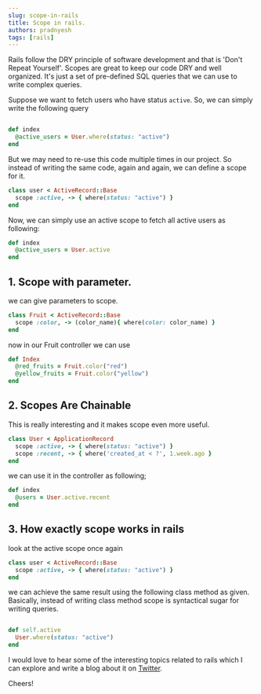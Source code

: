 ```yaml
---
slug: scope-in-rails
title: Scope in rails.
authors: pradnyesh
tags: [rails]
---
```


Rails follow the DRY principle of software development and that is 'Don't Repeat Yourself'.
Scopes are great to keep our code DRY and well organized. It's just a set of pre-defined SQL queries that we can use to write complex queries.

<!--truncate-->

Suppose we want to fetch users who have status `active`. So, we can simply write the following query

```ruby

def index
  @active_users = User.where(status: "active")
end
```

But we may need to re-use this code multiple times in our project. So instead of writing the same code, again and again, we can define a scope for it.

```ruby
class user < ActiveRecord::Base
  scope :active, -> { where(status: "active") }
end
```

Now, we can simply use an active scope to fetch all active users as following:

```ruby
def index
  @active_users = User.active
end
```

## 1. Scope with parameter.

we can give parameters to scope.

```ruby
class Fruit < ActiveRecord::Base
  scope :color, -> (color_name){ where(color: color_name) }
end
```

now in our Fruit controller we can use

```ruby
def Index
  @red_fruits = Fruit.color("red")
  @yellow_fruits = Fruit.color("yellow")
end
```

## 2. Scopes Are Chainable

This is really interesting and it makes scope even more useful.

```ruby
class User < ApplicationRecord
  scope :active, -> { where(status: "active") }
  scope :recent, -> { where('created_at < ?', 1.week.ago }
end
```

we can use it in the controller as following;

```ruby
def index
  @users = User.active.recent
end
```

## 3. How exactly scope works in rails

look at the active scope once again

```ruby
class user < ActiveRecord::Base
  scope :active, -> { where(status: "active") }
end
```

we can achieve the same result using the following class method as given. Basically, instead of writing class method scope is syntactical sugar for writing queries.

```ruby

def self.active
  User.where(status: "active")
end
```

I would love to hear some of the interesting topics related to rails which I can explore and write a blog about it on [Twitter](https://x.com/Shyampa09340219).

Cheers!
